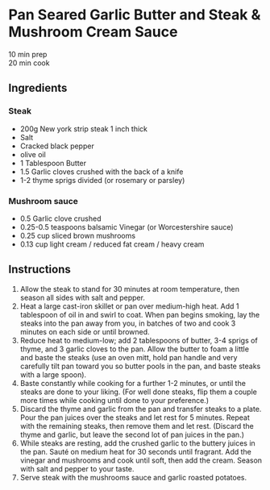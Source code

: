 # Pan Seared Garlic Butter and Steak & Mushroom Cream Sauce
10 min prep  
20 min cook   
## Ingredients
### Steak
* 200g New york strip steak 1 inch thick
* Salt
* Cracked black pepper
* olive oil
* 1 Tablespoon Butter
* 1.5 Garlic cloves crushed with the back of a knife
* 1-2 thyme sprigs divided (or rosemary or parsley)

### Mushroom sauce
* 0.5 Garlic clove crushed
* 0.25-0.5 teaspoons balsamic Vinegar (or Worcestershire sauce)
* 0.25 cup sliced brown mushrooms
* 0.13 cup light cream / reduced fat cream / heavy cream

## Instructions
1. Allow the steak to stand for 30 minutes at room temperature, then season all sides with salt and pepper.
2. Heat a large cast-iron skillet or pan over medium-high heat. Add 1 tablespoon of oil in and swirl to coat. When pan begins smoking, lay the steaks into the pan away from you, in batches of two and cook 3 minutes on each side or until browned.
3. Reduce heat to medium-low; add 2 tablespoons of butter, 3-4 sprigs of thyme, and 3 garlic cloves to the pan. Allow the butter to foam a little and baste the steaks (use an oven mitt, hold pan handle and very carefully tilt pan toward you so butter pools in the pan, and baste steaks with a large spoon).
4. Baste constantly while cooking for a further 1-2 minutes, or until the steaks are done to your liking. (For well done steaks, flip them a couple more times while cooking until done to your preference.)
5. Discard the thyme and garlic from the pan and transfer steaks to a plate. Pour the pan juices over the steaks and let rest for 5 minutes. Repeat with the remaining steaks, then remove them and let rest. (Discard the thyme and garlic, but leave the second lot of pan juices in the pan.)
6. While steaks are resting, add the crushed garlic to the buttery juices in the pan. Sauté on medium heat for 30 seconds until fragrant. Add the vinegar and mushrooms and cook until soft, then add the cream. Season with salt and pepper to your taste.
7. Serve steak with the mushrooms sauce and garlic roasted potatoes.
